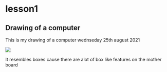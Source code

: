 # lesson1 

## Drawing of a computer
This is my drawing of a computer wednseday 25th august 2021

![](thebox.png)

It resembles boxes cause there are alot of box like features on the mother board
